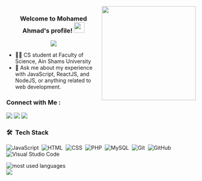 
<img width="250" align="right" src="https://c.tenor.com/_DOBjnGspYAAAAAM/code-coding.gif">

<h3 align="center">
  Welcome to Mohamed Ahmad's profile!
  <img src="https://media.giphy.com/media/hvRJCLFzcasrR4ia7z/giphy.gif" width="28">
</h3>

<!-- Typing SVG by DenverCoder1 - https://github.com/DenverCoder1/readme-typing-svg -->
<p align="center">
  <a href="https://github.com/DenverCoder1/readme-typing-svg"><img src="https://readme-typing-svg.herokuapp.com/?lines=Back-end%20developer;Always%20learning%20new%20things&font=Fira%20Code&center=true&width=440&height=45&color=f75c7e&vCenter=true&size=22"></a>
</p> 

- 👨‍💻 CS student at Faculty of Science, Ain Shams University
- 💬 Ask me about my experience with JavaScript, ReactJS, and NodeJS, or anything related to web development.


### Connect with Me :

<a href="www.linkedin.com/in/mohamed-ahmad-52048b24a" target="_blank"><img src="https://img.shields.io/badge/-Mohamedf%20Ahmad-0077B5?style=for-the-badge&logo=Linkedin&logoColor=white"/></a>
<a href="https://www.facebook.com/mohamedahmad.ahmad.585" target="_blank"><img src="https://img.shields.io/badge/-Mohamedf%20Ahmad-0077B5?style=for-the-badge&logo=Facebook&logoColor=white"/></a>
<a href="mailto:amohamedahmad68@gmail.com" target="_blank"><img src="https://img.shields.io/badge/-Mohamedf%20Ahmad-0077B5?style=for-the-badge&logo=Gmail&logoColor=white"/></a>


### 🛠 &nbsp;Tech Stack
![JavaScript](https://img.shields.io/badge/-JavaScript-05122A?style=flat&logo=javascript)&nbsp;
![HTML](https://img.shields.io/badge/-HTML-05122A?style=flat&logo=HTML5)&nbsp;
![CSS](https://img.shields.io/badge/-CSS-05122A?style=flat&logo=CSS3&logoColor=1572B6)&nbsp;
![PHP](https://img.shields.io/badge/-PHP-4F5B93?style=flat&logo=php)&nbsp;
![MySQL](https://img.shields.io/badge/-MySQL-003B57?style=flat&logo=mysql)&nbsp;
![Git](https://img.shields.io/badge/-Git-05122A?style=flat&logo=git)&nbsp;
![GitHub](https://img.shields.io/badge/-GitHub-05122A?style=flat&logo=github)&nbsp;
![Visual Studio Code](https://img.shields.io/badge/-Visual%20Studio%20Code-05122A?style=flat&logo=visual-studio-code&logoColor=007ACC)&nbsp;




<img align="left" src="https://github-readme-stats.vercel.app/api/top-langs?username=mohamed-ahmad2&show_icons=true&locale=en&layout=compact&theme=radical" alt="most used languages" />
<br>
<a href="https://komarev.com/ghpvc/?username=mohamed-ahmad2&style=for-the-badge">
    <img src="https://komarev.com/ghpvc/?username=mohamed-ahmad2&style=for-the-badge">
</a>
